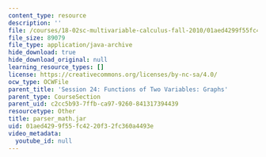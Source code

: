 ```yaml
---
content_type: resource
description: ''
file: /courses/18-02sc-multivariable-calculus-fall-2010/01aed4299f55fc4220f32fc360a4493e_parser_math.jar
file_size: 89079
file_type: application/java-archive
hide_download: true
hide_download_original: null
learning_resource_types: []
license: https://creativecommons.org/licenses/by-nc-sa/4.0/
ocw_type: OCWFile
parent_title: 'Session 24: Functions of Two Variables: Graphs'
parent_type: CourseSection
parent_uid: c2cc5b93-7ffb-ca97-9260-841317394439
resourcetype: Other
title: parser_math.jar
uid: 01aed429-9f55-fc42-20f3-2fc360a4493e
video_metadata:
  youtube_id: null
---
```

